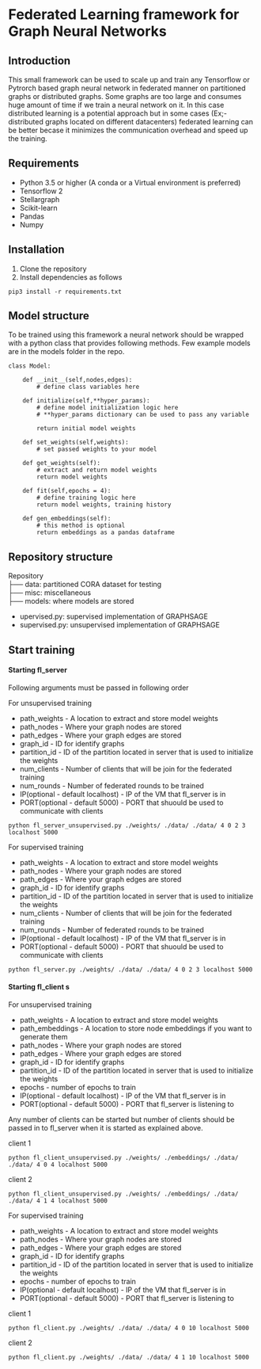 # Federated Learning framework for Graph Neural Networks

## Introduction
This small framework can be used to scale up and train any Tensorflow or Pytrorch based graph neural network in federated manner on partitioned graphs or distributed graphs. Some graphs are too large and consumes huge amount of time if we train a neural network on it. In this case distributed learning is a potential approach but in some cases (Ex;- distributed graphs located on different datacenters) federated learning can be better becase it minimizes the communication overhead and speed up the training.

## Requirements

* Python 3.5 or higher (A conda or a Virtual environment is preferred)
* Tensorflow 2
* Stellargraph
* Scikit-learn
* Pandas
* Numpy

## Installation

1. Clone the repository
2. Install dependencies as follows

``` pip3 install -r requirements.txt ```

## Model structure
To be trained using this framework a neural network should be wrapped with a python class that provides following methods. Few example models are in the models folder in the repo.

```
class Model:

    def __init__(self,nodes,edges):
        # define class variables here

    def initialize(self,**hyper_params):
        # define model initialization logic here
        # **hyper_params dictionary can be used to pass any variable

        return initial model weights

    def set_weights(self,weights):
        # set passed weights to your model

    def get_weights(self):
        # extract and return model weights
        return model weights

    def fit(self,epochs = 4):
        # define training logic here
        return model weights, training history

    def gen_embeddings(self):
        # this method is optional
        return embeddings as a pandas dataframe

```
## Repository structure

Repository <br />
├── data: partitioned CORA dataset for testing <br />
├── misc: miscellaneous <br />
├── models: where models are stored <br />
* upervised.py: supervised implementation of GRAPHSAGE
* supervised.py: unsupervised implementation of GRAPHSAGE

## Start training

#### Starting fl_server

Following arguments must be passed in following order <br />

For unsupervised training

* path_weights - A location to extract and store model weights
* path_nodes - Where your graph nodes are stored
* path_edges - Where your graph edges are stored
* graph_id - ID for identify graphs
* partition_id - ID of the partition located in server that is used to initialize the weights
* num_clients - Number of clients that will be join for the federated training
* num_rounds - Number of federated rounds to be trained
* IP(optional - default localhost) - IP of the VM that fl_server is in
* PORT(optional - default 5000) - PORT that shuould be used to communicate with clients

```
python fl_server_unsupervised.py ./weights/ ./data/ ./data/ 4 0 2 3 localhost 5000
```
For supervised training

* path_weights - A location to extract and store model weights
* path_nodes - Where your graph nodes are stored
* path_edges - Where your graph edges are stored
* graph_id - ID for identify graphs
* partition_id - ID of the partition located in server that is used to initialize the weights
* num_clients - Number of clients that will be join for the federated training
* num_rounds - Number of federated rounds to be trained
* IP(optional - default localhost) - IP of the VM that fl_server is in
* PORT(optional - default 5000) - PORT that shuould be used to communicate with clients

```
python fl_server.py ./weights/ ./data/ ./data/ 4 0 2 3 localhost 5000
```


#### Starting fl_client s

For unsupervised training

* path_weights - A location to extract and store model weights
* path_embeddings - A location to store node embeddings if you want to generate them
* path_nodes - Where your graph nodes are stored
* path_edges - Where your graph edges are stored
* graph_id - ID for identify graphs
* partition_id - ID of the partition located in server that is used to initialize the weights
* epochs - number of epochs to train
* IP(optional - default localhost) - IP of the VM that fl_server is in
* PORT(optional - default 5000) - PORT that fl_server is listening to

Any number of clients can be started but number of clients should be passed in to fl_server when it is started as explained above. <br />

client 1
```
python fl_client_unsupervised.py ./weights/ ./embeddings/ ./data/ ./data/ 4 0 4 localhost 5000
```
client 2
```
python fl_client_unsupervised.py ./weights/ ./embeddings/ ./data/ ./data/ 4 1 4 localhost 5000
```

For supervised training

* path_weights - A location to extract and store model weights
* path_nodes - Where your graph nodes are stored
* path_edges - Where your graph edges are stored
* graph_id - ID for identify graphs
* partition_id - ID of the partition located in server that is used to initialize the weights
* epochs - number of epochs to train
* IP(optional - default localhost) - IP of the VM that fl_server is in
* PORT(optional - default 5000) - PORT that fl_server is listening to

client 1
```
python fl_client.py ./weights/ ./data/ ./data/ 4 0 10 localhost 5000
```
client 2
```
python fl_client.py ./weights/ ./data/ ./data/ 4 1 10 localhost 5000
```
